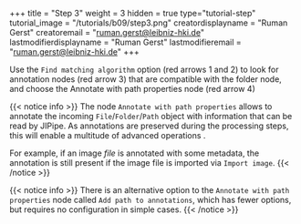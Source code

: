 +++
title = "Step 3"
weight = 3
hidden = true
type="tutorial-step"
tutorial_image = "/tutorials/b09/step3.png"
creatordisplayname = "Ruman Gerst"
creatoremail = "ruman.gerst@leibniz-hki.de"
lastmodifierdisplayname = "Ruman Gerst"
lastmodifieremail = "ruman.gerst@leibniz-hki.de"
+++

Use the `Find matching algorithm` option (red arrows 1 and 2) to look for annotation nodes (red arrow 3) that are compatible with the folder node, and choose the Annotate with path properties node (red arrow 4)

{{< notice info >}}
The node `Annotate with path properties` allows to annotate the incoming `File`/`Folder`/`Path` object with information that can be read by JIPipe. As annotations are preserved during the processing steps, this will enable a multitude of advanced operations .

For example, if an image *file* is annotated with some metadata, the annotation is still present if the image file is imported via `Import image`.
{{< /notice >}}

{{< notice info >}}
There is an alternative option to the `Annotate with path properties` node called `Add path to annotations`, which has fewer options, but requires no configuration in simple cases.
{{< /notice >}}